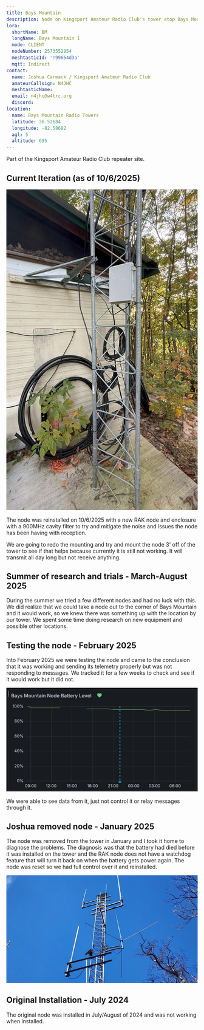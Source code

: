 ```yaml
---
title: Bays Mountain
description: Node on Kingsport Amateur Radio Club's tower atop Bays Mountain
lora:
  shortName: BM
  longName: Bays Mountain 1
  mode: CLIENT
  nodeNumber: 2573552954
  meshtasticId: '!99654d3a'
  mqtt: Indirect
contact:
  name: Joshua Carmack / Kingsport Amateur Radio Club
  amateurCallsign: N4JHC
  meshtasticName: 
  email: n4jhc@w4trc.org
  discord: 
location:
  name: Bays Mountain Radio Towers
  latitude: 36.52684
  longitude: -82.58682
  agl: 5
  altitude: 695
---
```


Part of the Kingsport Amateur Radio Club repeater site.

## Current Iteration (as of 10/6/2025)

![Node on the tower](IMG_2935.jpg)

The node was reinstalled on 10/6/2025 with a new RAK node and enclosure with a 900MHz cavity filter to try and mitigate the noise and issues the node has been having with reception. 

We are going to redo the mounting and try and mount the node 3' off of the tower to see if that helps because currently it is still not working. It will transmit all day long but not receive anything.

## Summer of research and trials - March-August 2025

During the summer we tried a few different nodes and had no luck with this. We did realize that we could take a node out to the corner of Bays Mountain and it would work, so we knew there was something up with the location by our tower. We spent some time doing research on new equipment and possible other locations.

## Testing the node - February 2025

Into February 2025 we were testing the node and came to the conclusion that it was working and sending its telemetry properly but was not responding to messages. We tracked it for a few weeks to check and see if it would work but it did not.

![Battery graph](battery-graph.png)

We were able to see data from it, just not control it or relay messages through it. 

## Joshua removed node - January 2025

The node was removed from the tower in January and I took it home to diagnose the problems. The diagnosis was that the battery had died before it was installed on the tower and the RAK node does not have a watchdog feature that will turn it back on when the battery gets power again. The node was reset so we had full control over it and reinstalled. 

![Node on the tower](nodeontower1.jpg)

## Original Installation - July 2024

The original node was installed in July/August of 2024 and was not working when installed. 